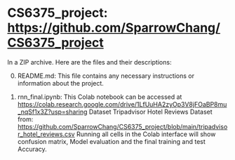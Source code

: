 # CS6375_project: https://github.com/SparrowChang/CS6375_project

In a ZIP archive. Here are the files and their descriptions:

0. README.md: This file contains any necessary instructions or information about the project.

1. rnn_final.ipynb: 
    This Colab notebook can be accessed at https://colab.research.google.com/drive/1LfUuHA2zyOp3V8jFOaBP8mu_nqSf1x3Z?usp=sharing
    Dataset Tripadvisor Hotel Reviews Dataset from: https://github.com/SparrowChang/CS6375_project/blob/main/tripadvisor_hotel_reviews.csv
    Running all cells in the Colab interface will show confusion matrix, Model evaluation and the final training and test Accuracy.


